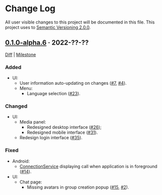Change Log
==========

All user visible changes to this project will be documented in this file. This project uses to [Semantic Versioning 2.0.0].




## [0.1.0-alpha.6] · 2022-??-??
[0.1.0-alpha.6]: /../../tree/v0.1.0-alpha.6

[Diff](/../../compare/3aa35d5bf8ba9728f54db7bf4e21425711097cda...v0.1.0-alpha.6) | [Milestone](/../../milestone/1)

### Added

- UI:
    - User information auto-updating on changes ([#7], [#4]).
    - Menu:
        - Language selection ([#23]).

### Changed

- UI:
    - Media panel:
        - Redesigned desktop interface ([#26]);
        - Redesigned mobile interface ([#31]).
    - Redesign login interface ([#35]).

### Fixed

- Android:
    - [ConnectionService] displaying call when application is in foreground ([#14]).
- UI:
    - Chat page:
        - Missing avatars in group creation popup ([#15], [#2]).

[#2]: /../../issues/2
[#4]: /../../issues/4
[#7]: /../../pull/7
[#14]: /../../pull/14
[#15]: /../../pull/15
[#23]: /../../pull/23
[#26]: /../../pull/26
[#31]: /../../pull/31
[#35]: /../../pull/35




[ConnectionService]: https://developer.android.com/reference/android/telecom/ConnectionService
[Semantic Versioning 2.0.0]: https://semver.org
